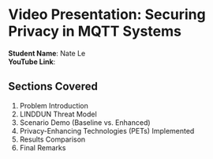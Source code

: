# Video Presentation: Securing Privacy in MQTT Systems  
**Student Name**: Nate Le  
**YouTube Link**:  

## Sections Covered  
1. Problem Introduction  
2. LINDDUN Threat Model  
3. Scenario Demo (Baseline vs. Enhanced)  
4. Privacy-Enhancing Technologies (PETs) Implemented  
5. Results Comparison  
6. Final Remarks  

